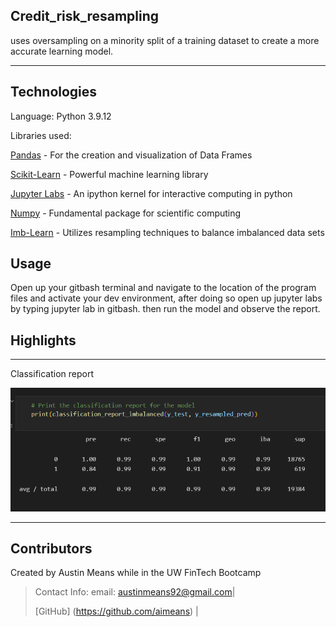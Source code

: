 ## Credit_risk_resampling
uses oversampling on a minority split of a training dataset to create a more accurate learning model.

---
## Technologies

Language: Python 3.9.12

Libraries used:

[Pandas](https://pandas.pydata.org/pandas-docs/stable/index.html) - For the creation and visualization of Data Frames

[Scikit-Learn](https://scikit-learn.org/0.18/auto_examples/svm/plot_iris.html) - Powerful machine learning library

[Jupyter Labs](https://jupyter.org/) - An ipython kernel for interactive computing in python

[Numpy](https://numpy.org/doc/stable/) - Fundamental package for scientific computing

[Imb-Learn](https://imbalanced-learn.org/stable/) - Utilizes resampling techniques to balance imbalanced data sets
## Usage

Open up your gitbash terminal and navigate to the location of the program files and activate your dev environment, after doing so open up jupyter labs by typing jupyter lab in gitbash. then run the model and observe the report.

## Highlights
--- 
Classification report

!['Classification report'](README-images/classification_report.png)

---

## Contributors

Created by Austin Means while in the UW FinTech Bootcamp
> Contact Info:
> email: austinmeans92@gmail.com|
> 
> [GitHub] (https://github.com/aimeans) |
> 